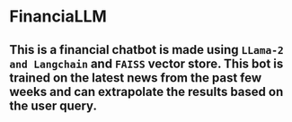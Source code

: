 # FinanciaLLM

## This is a financial chatbot is made using `LLama-2 and Langchain` and `FAISS` vector store. This bot is trained on the latest news from the past few weeks and can extrapolate the results based on the user query.

